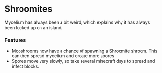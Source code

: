 # Shroomites<!--$headerTitle--><!--$pmc:delete-->

Mycelium has always been a bit weird, which explains why it has always been locked up on an island.<!--$pmc:headerSize-->

### Features
- Mooshrooms now have a chance of spawning a Shroomite shroom. This can then spread mycelium and create more spores
- Spores move very slowly, so take several minecraft days to spread and infect blocks.
